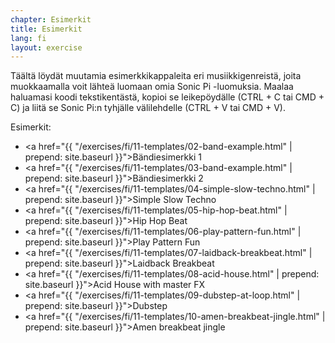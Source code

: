 ```yaml
---
chapter: Esimerkit
title: Esimerkit
lang: fi
layout: exercise
---
```


Täältä löydät muutamia esimerkkikappaleita eri musiikkigenreistä, joita muokkaamalla voit lähteä luomaan omia Sonic Pi -luomuksia. Maalaa haluamasi koodi tekstikentästä, kopioi se leikepöydälle (CTRL + C tai CMD + C) ja liitä se Sonic Pi:n tyhjälle välilehdelle (CTRL + V tai CMD + V).	

Esimerkit:

- <a href="{{ "/exercises/fi/11-templates/02-band-example.html" | prepend: site.baseurl }}">Bändiesimerkki 1</a>
- <a href="{{ "/exercises/fi/11-templates/03-band-example.html" | prepend: site.baseurl }}">Bändiesimerkki 2</a>
- <a href="{{ "/exercises/fi/11-templates/04-simple-slow-techno.html" | prepend: site.baseurl }}">Simple Slow Techno</a>
- <a href="{{ "/exercises/fi/11-templates/05-hip-hop-beat.html" | prepend: site.baseurl }}">Hip Hop Beat</a>
- <a href="{{ "/exercises/fi/11-templates/06-play-pattern-fun.html" | prepend: site.baseurl }}">Play Pattern Fun</a>
- <a href="{{ "/exercises/fi/11-templates/07-laidback-breakbeat.html" | prepend: site.baseurl }}">Laidback Breakbeat</a>
- <a href="{{ "/exercises/fi/11-templates/08-acid-house.html" | prepend: site.baseurl }}">Acid House with master FX</a>
- <a href="{{ "/exercises/fi/11-templates/09-dubstep-at-loop.html" | prepend: site.baseurl }}">Dubstep</a>
- <a href="{{ "/exercises/fi/11-templates/10-amen-breakbeat-jingle.html" | prepend: site.baseurl }}">Amen breakbeat jingle</a>
